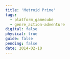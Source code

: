 ```yaml
---
title: 'Metroid Prime'
tags:
  - platform_gamecube
  - genre_action-adventure
digital: false
physical: true
guide: false
pending: false
date: 2014-02-10
---
```

